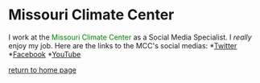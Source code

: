 # Missouri Climate Center
I work at the <span style="color: green"> Missouri Climate Center </span> as a Social Media Specialist. I _really_ enjoy my job. 
Here are the links to the MCC's social medias:
*[Twitter](https://twitter.com/ClimateMissouri.com)
*[Facebook](https://www.facebook.com/missouriclimatecenter.com)
*[YouTube](https://www.youtube.com/channel/UCegoISxsG09fh3goOTaXUOg.com)

[return to home page](./README.md)
